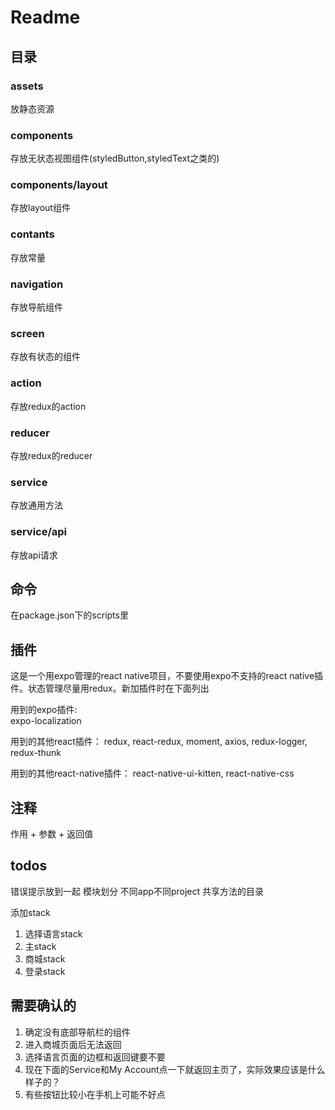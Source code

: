 # Readme

## 目录

### assets

放静态资源

### components

存放无状态视图组件(styledButton,styledText之类的)

### components/layout

存放layout组件

### contants

存放常量

### navigation

存放导航组件

### screen

存放有状态的组件

### action

存放redux的action

### reducer

存放redux的reducer

### service

存放通用方法

### service/api

存放api请求

## 命令

在package.json下的scripts里

## 插件

这是一个用expo管理的react native项目，不要使用expo不支持的react native插件。状态管理尽量用redux。新加插件时在下面列出

用到的expo插件:  
  expo-localization

用到的其他react插件：
  redux, react-redux, moment, axios, redux-logger, redux-thunk

用到的其他react-native插件：
  react-native-ui-kitten, react-native-css

## 注释

作用 + 参数 + 返回值

## todos

错误提示放到一起 模块划分 不同app不同project 共享方法的目录

添加stack

1. 选择语言stack
2. 主stack
3. 商城stack
4. 登录stack

## 需要确认的

1. 确定没有底部导航栏的组件
2. 进入商城页面后无法返回
3. 选择语言页面的边框和返回键要不要
4. 现在下面的Service和My Account点一下就返回主页了，实际效果应该是什么样子的？
5. 有些按钮比较小在手机上可能不好点
